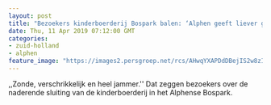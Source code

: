 ```yaml
---
layout: post
title: "Bezoekers kinderboerderij Bospark balen: ‘Alphen geeft liever geld uit aan andere dingen’"
date: Thu, 11 Apr 2019 07:12:00 GMT
categories: 
- zuid-holland 
- alphen 
feature_image: "https://images2.persgroep.net/rcs/AHwqYXAPDdDBejIS2w8zIynz2do/diocontent/145244954/_fitwidth/400/?appId=21791a8992982cd8da851550a453bd7f&quality=0.7"
---
```


,,Zonde, verschrikkelijk en heel jammer.'' Dat zeggen bezoekers over de naderende sluiting van de kinderboerderij in het Alphense Bospark.

